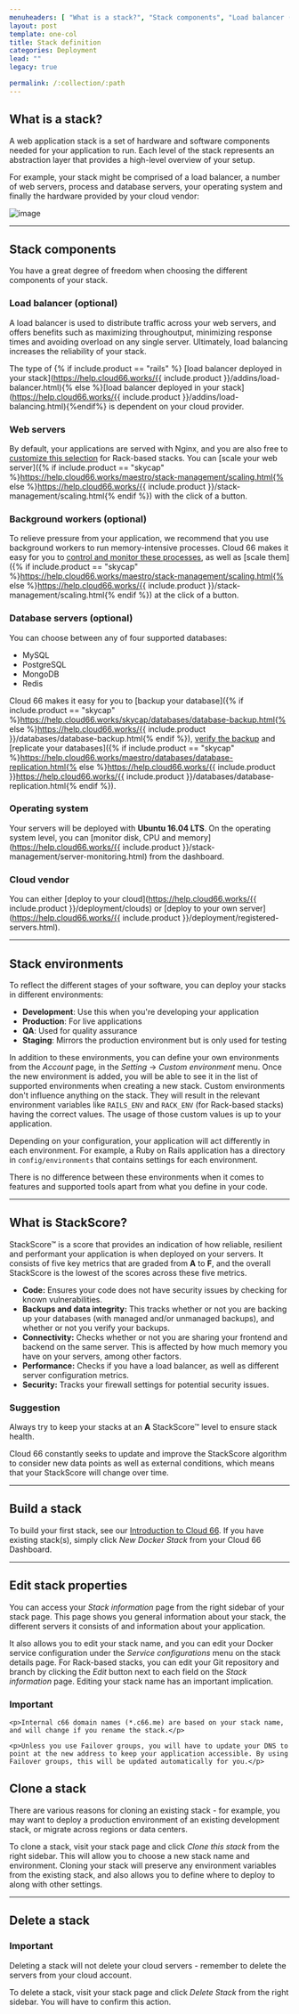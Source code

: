 ```yaml
---
menuheaders: [ "What is a stack?", "Stack components", "Load balancer (optional)", "Web servers", "Background workers (optional)", "Database servers (optional)", "Operating system", "Cloud vendor", "Stack environments", "What is StackScore?", "Suggestion", "Build a stack", "Edit stack properties", "Clone a stack", "Delete a stack", "Important" ]
layout: post
template: one-col
title: Stack definition
categories: Deployment
lead: ""
legacy: true

permalink: /:collection/:path
---
```










## What is a stack?

A web application stack is a set of hardware and software components needed for your application to run. Each level of the stack represents an abstraction layer that provides a high-level overview of your setup.

For example, your stack might be comprised of a load balancer, a number of web servers, process and database servers, your operating system and finally the hardware provided by your cloud vendor:

![image](http://assets.cloud66.com/help/images/rails_stack_workflow.png)

* * *






## Stack components

You have a great degree of freedom when choosing the different components of your stack.






### Load balancer (optional)

A load balancer is used to distribute traffic across your web servers, and offers benefits such as maximizing throughoutput, minimizing response times and avoiding overload on any single server. Ultimately, load balancing increases the reliability of your stack.

The type of {% if include.product == "rails" %} [load balancer deployed in your stack](https://help.cloud66.works/{{ include.product }}/addins/load-balancer.html){% else %}[load balancer deployed in your stack](https://help.cloud66.works/{{ include.product }}/addins/load-balancing.html){%endif%} is dependent on your cloud provider.






### Web servers

By default, your applications are served with Nginx, and you are also free to [customize this selection](https://help.cloud66.works/rails/deployment/custom-web-servers.html) for Rack-based stacks. You can [scale your web server]({% if include.product == "skycap" %}https://help.cloud66.works/maestro/stack-management/scaling.html{% else %}https://help.cloud66.works/{{ include.product }}/stack-management/scaling.html{% endif %}) with the click of a button.






### Background workers (optional)

To relieve pressure from your application, we recommend that you use background workers to run memory-intensive processes. Cloud 66 makes it easy for you to [control and monitor these processes](https://help.cloud66.works/rails/deployment/proc-files.html), as well as [scale them]({% if include.product == "skycap" %}https://help.cloud66.works/maestro/stack-management/scaling.html{% else %}https://help.cloud66.works/{{ include.product }}/stack-management/scaling.html{% endif %}) at the click of a button.






### Database servers (optional)

You can choose between any of four supported databases:

- MySQL
- PostgreSQL
- MongoDB
- Redis

Cloud 66 makes it easy for you to [backup your database]({% if include.product == "skycap" %}https://help.cloud66.works/skycap/databases/database-backup.html{% else %}https://help.cloud66.works/{{ include.product }}/databases/database-backup.html{% endif %}), [verify the backup](https://help.cloud66.works/rails/databases/backup-verifiers.html) and [replicate your databases]({% if include.product == "skycap" %}https://help.cloud66.works/maestro/databases/database-replication.html{% else %}https://help.cloud66.works/{{ include.product }}https://help.cloud66.works/{{ include.product }}/databases/database-replication.html{% endif %}).






### Operating system

Your servers will be deployed with **Ubuntu 16.04 LTS**. On the operating system level, you can [monitor disk, CPU and memory](https://help.cloud66.works/{{ include.product }}/stack-management/server-monitoring.html) from the dashboard.






### Cloud vendor

You can either [deploy to your cloud](https://help.cloud66.works/{{ include.product }}/deployment/clouds) or [deploy to your own server](https://help.cloud66.works/{{ include.product }}/deployment/registered-servers.html).

* * *






## Stack environments

To reflect the different stages of your software, you can deploy your stacks in different environments:

* **Development**: Use this when you're developing your application
* **Production**: For live applications
* **QA**: Used for quality assurance
* **Staging**: Mirrors the production environment but is only used for testing

In addition to these environments, you can define your own environments from the _Account_ page, in the _Setting_ -> _Custom environment_ menu. Once the new environment is added, you will be able to see it in the list of supported environments when creating a new stack. Custom environments don't influence anything on the stack. They will result in the relevant environment variables like `RAILS_ENV` and `RACK_ENV` (for Rack-based stacks) having the correct values. The usage of those custom values is up to your application.

Depending on your configuration, your application will act differently in each environment. For example, a Ruby on Rails application
has a directory in `config/environments` that contains settings for each environment.

There is no difference between these environments when it comes to features and supported tools apart from what you define in your code.

* * *






## What is StackScore?

StackScore&trade; is a score that provides an indication of how reliable, resilient and performant your application is when deployed on your servers. It consists of five key metrics that are graded from **A** to **F**, and the overall StackScore is the lowest of the scores across these five metrics.

- **Code:** Ensures your code does not have security issues by checking for known vulnerabilities.
- **Backups and data integrity:** This tracks whether or not you are backing up your databases (with managed and/or unmanaged backups), and whether or not you verify your backups.
- **Connectivity:** Checks whether or not you are sharing your frontend and backend on the same server. This is affected by how much memory you have on your servers, among other factors.
- **Performance:** Checks if you have a load balancer, as well as different server configuration metrics.
- **Security:** Tracks your firewall settings for potential security issues.









### Suggestion

Always try to keep your stacks at an **A** StackScore&trade; level to ensure stack health.




Cloud 66 constantly seeks to update and improve the StackScore algorithm to consider new data points as well as external conditions, which means that your StackScore will change over time.

* * *






## Build a stack

To build your first stack, see our [Introduction to Cloud 66](https://help.cloud66.works/general/introduction/cloud66-introduction.html). If you have existing stack(s), simply click _New Docker Stack_ from your Cloud 66 Dashboard.

* * *






## Edit stack properties

You can access your _Stack information_ page from the right sidebar of your stack page. This page shows you general information about your stack, the different servers it consists of and information about your application.

It also allows you to edit your stack name, and you can edit your Docker service configuration under the _Service configurations_ menu on the stack details page. For Rack-based stacks, you can edit your Git repository and branch by clicking the _Edit_ button next to each field on the _Stack information_ page. Editing your stack name has an important implication.

### Important

<div class="notice">

    <p>Internal c66 domain names (*.c66.me) are based on your stack name, and will change if you rename the stack.</p>

    <p>Unless you use Failover groups, you will have to update your DNS to point at the new address to keep your application accessible. By using Failover groups, this will be updated automatically for you.</p>

</div>





## Clone a stack

There are various reasons for cloning an existing stack - for example, you may want to deploy a production environment of an existing development stack, or migrate across regions or data centers.

To clone a stack, visit your stack page and click _Clone this stack_ from the right sidebar. This will allow you to choose a new stack name and environment. Cloning your stack will preserve any environment variables from the existing stack, and also allows you to define where to deploy to along with other settings.

* * *






## Delete a stack









### Important

Deleting a stack will not delete your cloud servers - remember to delete the servers from your cloud account.




To delete a stack, visit your stack page and click _Delete Stack_ from the right sidebar. You will have to confirm this action.

